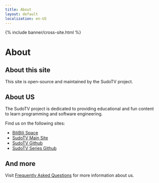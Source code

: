 ```yaml
---
title: About
layout: default
localization: en-US
---
```


{% include banner/cross-site.html %}

# About

## About this site

This site is open-source and maintained by the SudoTV project.

## About US

The SudoTV project is dedicated to providing educational and fun content to learn programming and software engineering.

Find us on the following sites:

- [BiliBili Space](https://space.bilibili.com/351184)
- [SudoTV Main Site](https://sudo.tv)
- [SudoTV Github](https://github.com/SudoTV)
- [SudoTV Series Github](https://github.com/SudoTVSeries)

## And more

Visit [Frequently Asked Questions](https://sudo.tv/frequently-asked-questions) for more information about us.
